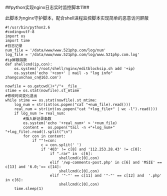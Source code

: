 ##python实现nginx日志实时监控脚本11##

此脚本为nginx守护脚本，配合shell进程监控脚本实现简单的恶意访问屏蔽

	#!/usr/bin/python2.6
	#coding=utf-8
	import os
	import time
	#日志记录
	num_file = '/data/www/www.521php.com/log/num'
	log_file = '/data/www/www.521php.com/log/www.521php.com.log'
	#ip屏蔽函数
	def shellcmd(ip,con):
	    os.system('/root/shell/nginx/editblocksip.sh add '+ip)
	    os.system('echo '+con+' | mail -s "log info" zhangcunchao_cn@163.com')                                                                                                         
	
	nowfile = os.getcwd()+"/"+__file__
	stime = os.stat(nowfile).st_mtime
	#修改时间变化退出
	while stime == os.stat(nowfile).st_mtime:
	    log_num = str(int(os.popen("cat "+num_file).read()))
	    real_num = str(int(os.popen("cat "+log_file+" | wc -l").read()))
	    if log_num != real_num:
	        #插入新记录条数
	        os.system('echo '+real_num+' > '+num_file)
	        content =  os.popen("tail -n +"+log_num+" "+log_file).read().split("\n")
	        for con in content:
	            if ""!=con:
	                c = con.split(' ')
	                if '403' != c[8] and '112.253.28.43' != c[0]:
	                    if ".rar" in  c[6]:
	                        shellcmd(c[0],con)
	                    elif '/wp-comments-post.php' in c[6] and 'MSIE' == c[13] and '6.0;'== c[14]:
	                        shellcmd(c[0],con)
	                    elif '"-"' == c[11] and '"-"' == c[12] and  '.php' in c[6]:
	                        shellcmd(c[0],con)
	    time.sleep(1)